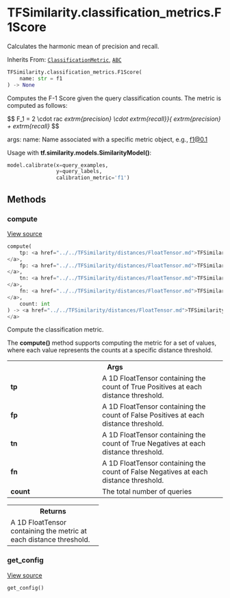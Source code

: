 # TFSimilarity.classification_metrics.F1Score





Calculates the harmonic mean of precision and recall.

Inherits From: [`ClassificationMetric`](../../TFSimilarity/callbacks/ClassificationMetric.md), [`ABC`](../../TFSimilarity/distances/ABC.md)


```python
TFSimilarity.classification_metrics.F1Score(
    name: str = f1
) -> None
```



<!-- Placeholder for "Used in" -->

Computes the F-1 Score given the query classification counts. The metric is
computed as follows:

$$
F_1 = 2 \cdot 
rac<i> extrm{precision} \cdot  extrm{recall}}{ extrm{precision} +      extrm{recall}</i>
$$

args:
    name: Name associated with a specific metric object, e.g.,
    f1@0.1

Usage with <b>tf.similarity.models.SimilarityModel()</b>:

```python
model.calibrate(x=query_examples,
                y=query_labels,
                calibration_metric='f1')
```

## Methods

<h3 id="compute">compute</h3>

<a target="_blank" href="https://github.com/tensorflow/similarity/blob/main/tensorflow_similarity/classification_metrics/f1_score.py#L48-L79">View source</a>

```python
compute(
    tp: <a href="../../TFSimilarity/distances/FloatTensor.md">TFSimilarity.distances.FloatTensor```
</a>,
    fp: <a href="../../TFSimilarity/distances/FloatTensor.md">TFSimilarity.distances.FloatTensor```
</a>,
    tn: <a href="../../TFSimilarity/distances/FloatTensor.md">TFSimilarity.distances.FloatTensor```
</a>,
    fn: <a href="../../TFSimilarity/distances/FloatTensor.md">TFSimilarity.distances.FloatTensor```
</a>,
    count: int
) -> <a href="../../TFSimilarity/distances/FloatTensor.md">TFSimilarity.distances.FloatTensor```
</a>
```


Compute the classification metric.

The <b>compute()</b> method supports computing the metric for a set of
values, where each value represents the counts at a specific distance
threshold.

<!-- Tabular view -->
 <table class="responsive fixed orange">
<colgroup><col width="214px"><col></colgroup>
<tr><th colspan="2">Args</th></tr>

<tr>
<td>
<b>tp</b>
</td>
<td>
A 1D FloatTensor containing the count of True Positives at each
distance threshold.
</td>
</tr><tr>
<td>
<b>fp</b>
</td>
<td>
A 1D FloatTensor containing the count of False Positives at each
distance threshold.
</td>
</tr><tr>
<td>
<b>tn</b>
</td>
<td>
A 1D FloatTensor containing the count of True Negatives at each
distance threshold.
</td>
</tr><tr>
<td>
<b>fn</b>
</td>
<td>
A 1D FloatTensor containing the count of False Negatives at each
distance threshold.
</td>
</tr><tr>
<td>
<b>count</b>
</td>
<td>
The total number of queries
</td>
</tr>
</table>



<!-- Tabular view -->
 <table class="responsive fixed orange">
<colgroup><col width="214px"><col></colgroup>
<tr><th colspan="2">Returns</th></tr>
<tr class="alt">
<td colspan="2">
A 1D FloatTensor containing the metric at each distance threshold.
</td>
</tr>

</table>



<h3 id="get_config">get_config</h3>

<a target="_blank" href="https://github.com/tensorflow/similarity/blob/main/tensorflow_similarity/classification_metrics/classification_metric.py#L58-L63">View source</a>

```python
get_config()
```








